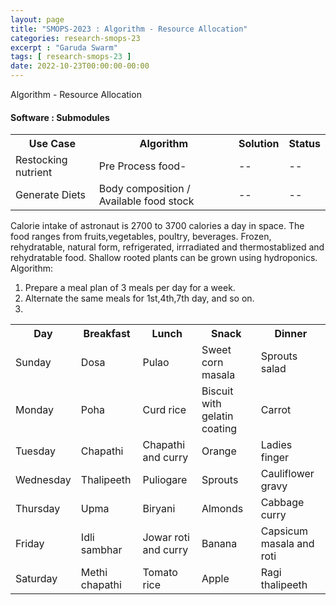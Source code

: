 ```yaml
---
layout: page
title: "SMOPS-2023 : Algorithm - Resource Allocation"
categories: research-smops-23
excerpt : "Garuda Swarm"
tags: [ research-smops-23 ]
date: 2022-10-23T00:00:00-00:00
---
```


Algorithm - Resource Allocation

<h4>Software : Submodules</h4>

<table>
    <tr >
        <th>Use Case</th>
        <th>Algorithm</th>
        <th>Solution</th>
        <th>Status</th>
    </tr>
    <tr>
        <td>Restocking nutrient</td>
        <td> Pre Process food- </td>
         <td>--</td>
<td>--</td>
    </tr>
    <tr>
        <td>Generate Diets</td>
        <td>Body composition / Available food stock</td>
        <td>--</td>
        <td>--</td>
    </tr>
</table>

Calorie intake of astronaut is 2700 to 3700 calories a day in space. The
food ranges from fruits,vegetables, poultry, beverages.
Frozen, rehydratable, natural form, refrigerated, irrradiated and thermostablized and rehydratable food.
Shallow rooted plants can be grown using hydroponics.
Algorithm:
1. Prepare a meal plan of 3 meals per day for a week.
2. Alternate the same meals for 1st,4th,7th day, and so on.
3.
<table>
    <tr >
        <th>Day</th>
        <th>Breakfast</th>
        <th>Lunch</th>
        <th>Snack</th>
        <th>Dinner</th>
    </tr>
    <tr>
        <td>Sunday</td>
        <td> Dosa </td>
         <td>Pulao</td>
        <td>Sweet corn masala</td>
        <td>Sprouts salad</td>
    </td>
    </tr>
    <tr>
        <td>Monday</td>
        <td>Poha</td>
        <td>Curd rice</td>
        <td>Biscuit with gelatin coating</td>
        <td>Carrot</td>
    </tr>
   <tr>
        <td>Tuesday</td>
        <td>Chapathi</td>
        <td>Chapathi and curry</td>
        <td>Orange</td>
        <td>Ladies finger</td>
    </tr>
  <tr>
        <td>Wednesday</td>
        <td>Thalipeeth</td>
        <td>Puliogare</td>
        <td>Sprouts</td>
        <td>Cauliflower gravy</td>
    </tr>
  <tr>
        <td>Thursday</td>
        <td>Upma</td>
        <td>Biryani</td>
        <td>Almonds</td>
        <td>Cabbage curry</td>
    </tr>
  <tr>
        <td>Friday</td>
        <td>Idli sambhar</td>
        <td>Jowar roti and curry</td>
        <td>Banana</td>
        <td>Capsicum masala and roti</td>
    </tr>
  <tr>
        <td>Saturday</td>
        <td>Methi chapathi</td>
        <td>Tomato rice</td>
        <td>Apple</td>
        <td>Ragi thalipeeth</td>
    </tr>
</table>
